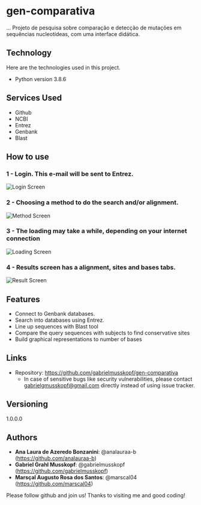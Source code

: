 # gen-comparativa

... Projeto de pesquisa sobre comparação e detecção de mutações em sequências nucleotídeas, com uma interface didática.


## Technology 
 
Here are the technologies used in this project.
 
* Python version 3.8.6
 
 
## Services Used
 
* Github
* NCBI
* Entrez
* Genbank
* Blast 

 
## How to use
### 1 - Login. This e-mail will be sent to Entrez.
![Login Screen](https://github.com/gabrielmusskopf/gen-comparativa/tree/main/public/login_screen.png)

### 2 - Choosing a method to do the search and/or alignment.
![Method Screen](https://github.com/gabrielmusskopf/gen-comparativa/tree/main/public/method_screen.png)

### 3 - The loading may take a while, depending on your internet connection
![Loading Screen](https://github.com/gabrielmusskopf/gen-comparativa/tree/main/public/loading_screen.png)

### 4 - Results screen has a alignment, sites and bases tabs.
![Result Screen](https://github.com/gabrielmusskopf/gen-comparativa/tree/main/public/alignments_screen.png)

 
## Features
 
  - Connect to Genbank databases.
  - Search into databases using Entrez.
  - Line up sequences with Blast tool
  - Compare the query sequences with subjects to find conservative sites
  - Build graphical representations to number of bases

 
 
## Links
 
  - Repository: https://github.com/gabrielmusskopf/gen-comparativa
    - In case of sensitive bugs like security vulnerabilities, please contact
      gabrielgmusskopf@gmail.com directly instead of using issue tracker.
 
 
## Versioning
 
1.0.0.0
 
 
## Authors
 
* **Ana Laura de Azeredo Bonzanini**: @analauraa-b (https://github.com/analauraa-b)
* **Gabriel Grahl Musskopf**: @gabrielmusskopf (https://github.com/gabrielmusskopf)
* **Marsçal Augusto Rosa dos Santos**: @marscal04 (https://github.com/marscal04)
 
 
Please follow github and join us!
Thanks to visiting me and good coding!